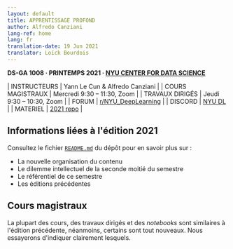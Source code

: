 ```yaml
---
layout: default
title: APPRENTISSAGE PROFOND
author: Alfredo Canziani
lang-ref: home
lang: fr
translation-date: 19 Jun 2021
translator: Loïck Bourdois
---
```


**DS-GA 1008 · PRINTEMPS 2021 · [NYU CENTER FOR DATA SCIENCE](http://cds.nyu.edu/)**

| INSTRUCTEURS | Yann Le Cun & Alfredo Canziani |
| COURS MAGISTRAUX  | Mercredi 9:30 – 11:30, Zoom |
| TRAVAUX DIRIGÉS   | Jeudi 9:30 – 10:30, Zoom |
| FORUM       | [r/NYU_DeepLearning](https://www.reddit.com/r/NYU_DeepLearning/) |
| DISCORD     | [NYU DL](discord.gg/CthuqsX8Pb) |
| MATERIEL    | [2021 repo](https://github.com/Atcold/NYU-DLSP21) |


## Informations liées à l'édition 2021 

Consultez le fichier [`README.md`](https://github.com/Atcold/NYU-DLSP21/blob/master/docs/fr/README-FR.md) du dépôt pour en savoir plus sur  :

- La nouvelle organisation du contenu
- Le dilemme intellectuel de la seconde moitié du semestre
- Le référentiel de ce semestre
- Les éditions précédentes


## Cours magistraux

La plupart des cours, des travaux dirigés et des *notebooks* sont similaires à l'édition précédente, néanmoins, certains sont tout nouveaux.
Nous essayerons d'indiquer clairement lesquels.

